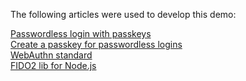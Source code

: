 The following articles were used to develop this demo:

[Passwordless login with passkeys](https://developers.google.com/identity/passkeys)  
[Create a passkey for passwordless logins](https://web.dev/articles/passkey-registration)  
[WebAuthn standard](https://w3c.github.io/webauthn/)  
[FIDO2 lib for Node.js](https://github.com/webauthn-open-source/fido2-lib)
